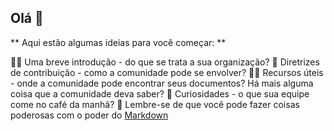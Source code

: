 ## Olá 👋


** Aqui estão algumas ideias para você começar: **

🙋‍♀️ Uma breve introdução - do que se trata a sua organização?
🌈 Diretrizes de contribuição - como a comunidade pode se envolver?
👩‍💻 Recursos úteis - onde a comunidade pode encontrar seus documentos? Há mais alguma coisa que a comunidade deva saber?
🍿 Curiosidades - o que sua equipe come no café da manhã?
🧙 Lembre-se de que você pode fazer coisas poderosas com o poder do [Markdown](https://guides.github.com/features/mastering-markdown/)
